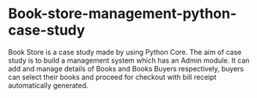 # Book-store-management-python-case-study

Book Store is a case study made by using Python Core. 
The aim of case study is to build a management system which has an Admin module. 
It can add and manage details of Books and Books Buyers respectively, 
buyers can select their books and proceed for checkout with bill receipt automatically generated.
